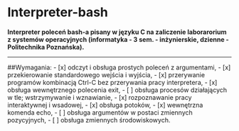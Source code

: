 # Interpreter-bash
<b>Interpreter poleceń bash-a pisany w języku C na zaliczenie laborarorium z systemów operacyjnych (informatyka - 3 sem. - inżynierskie, dzienne - Politechnika Poznańska).</b>
<hr>
##Wymagania:
- [x] odczyt i obsługa prostych poleceń z argumentami,
- [x] przekierowanie standardowego wejścia i wyjścia,
- [x] przerywanie programów kombinacją Ctrl-C bez przerywania pracy interpretera,
- [x] obsługa wewnętrznego polecenia exit,
- [ ] obsługa procesów działających w tle; wstrzymywanie i wznawianie,
- [x] rozpoznawanie pracy interaktywnej i wsadowej,
- [x] obsługa potoków,
- [x] wewnętrzna komenda echo,
- [ ] obsługa argumentów w postaci zmiennych pozycyjnych,
- [ ] obsługa zmiennych środowiskowych.

